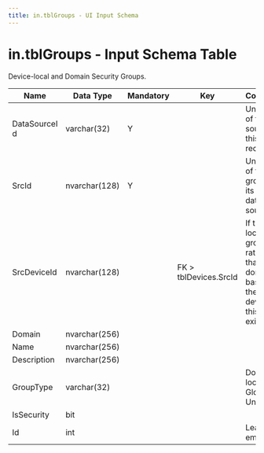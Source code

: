 ```yaml
--- 
title: in.tblGroups - UI Input Schema
---
```

# in.tblGroups - Input Schema Table

​Device-local and Domain Security Groups.​​

| Name         | Data Type     | Mandatory | Key                   | Comment                                                                             |
|--------------|---------------|-----------|-----------------------|-------------------------------------------------------------------------------------|
| DataSourceI​​d | varchar(32)   | Y         |                       | Unique ID of the source of this record.                                             |
| SrcId        | nvarchar(128) | Y         |                       | Unique ID of the group in its resp. data source                                     |
| SrcDeviceId  | nvarchar(128) |           | FK > tblDevices.SrcId​ | If this is a local group rather than domain-based, the device this group exists on. |
| Domain       | nvarchar(256) |           |                       |                                                                                     |
| Name         | nvarchar(256) |           |                       |                                                                                     |
| Description  | nvarchar(256) |           |                       |                                                                                     |
| GroupType    | varchar(32)   |           |                       | Domain-local, Global, or Universal​                                                  |
| IsSecurity   | bit           |           |                       |                                                                                     |
| Id           | int           |           |                       | Leave empty                                                                         |